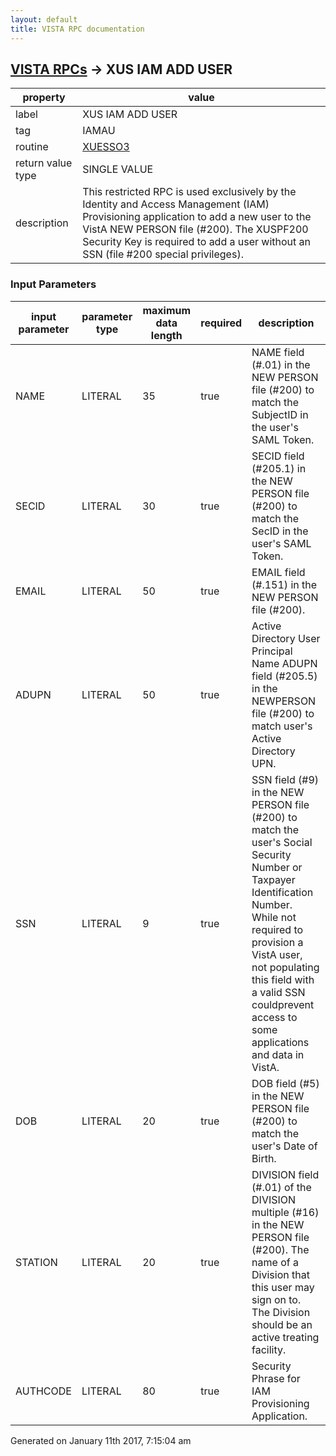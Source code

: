 ```yaml
---
layout: default
title: VISTA RPC documentation
---
```




## [VISTA RPCs](TableOfContent.md) &#8594; XUS IAM ADD USER 

 property | value 
--- | --- 
 label | XUS IAM ADD USER
 tag | IAMAU
 routine | [XUESSO3](http://code.osehra.org/dox/Routine_XUESSO3_source.html)
 return value type | SINGLE VALUE
 description | This restricted RPC is used exclusively by the Identity and Access Management (IAM) Provisioning application to add a new user to the VistA NEW PERSON file (#200). The XUSPF200 Security Key is required to add a user without an SSN (file #200 special privileges).

### Input Parameters

| input parameter | parameter type | maximum data length | required | description | 
| --- | --- | --- | --- | --- | 
| NAME | LITERAL | 35 | true | NAME field (#.01) in the NEW PERSON file (#200) to match the SubjectID in the user's SAML Token. | 
| SECID | LITERAL | 30 | true | SECID field (#205.1) in the NEW PERSON file (#200) to match the SecID in the user's SAML Token. | 
| EMAIL | LITERAL | 50 | true | EMAIL field (#.151) in the NEW PERSON file (#200). | 
| ADUPN | LITERAL | 50 | true | Active Directory User Principal Name ADUPN field (#205.5) in the NEWPERSON file (#200) to match user's Active Directory UPN. | 
| SSN | LITERAL | 9 | true | SSN field (#9) in the NEW PERSON file (#200) to match the user's Social Security Number or Taxpayer Identification Number. While not required to provision a VistA user, not populating this field with a valid SSN couldprevent access to some applications and data in VistA. | 
| DOB | LITERAL | 20 | true | DOB field (#5) in the NEW PERSON file (#200) to match the user's Date of Birth. | 
| STATION | LITERAL | 20 | true | DIVISION field (#.01) of the DIVISION multiple (#16) in the NEW PERSON file (#200). The name of a Division that this user may sign on to. The Division should be an active treating facility. | 
| AUTHCODE | LITERAL | 80 | true | Security Phrase for IAM Provisioning Application. | 




 Generated on January 11th 2017, 7:15:04 am